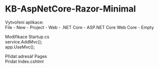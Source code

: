 # KB-AspNetCore-Razor-Minimal
Vytvoření aplikace:  
File - New - Project - Web - .NET Core - ASP.NET Core Web Core - Empty

Modifikace Startup.cs  
service.AddMvc();  
app.UseMvc();
    
Přidat adresář Pages  
Pridat Index.cshtml
